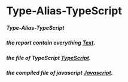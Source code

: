 # Type-Alias-TypeScript
##### Type-Alias-TypeScript
##### the report contain everything [Text](text.txt).
##### the file of TypeScript [TypeScript](app.ts).
##### the compiled file of javascript [Javascript](app.js).
